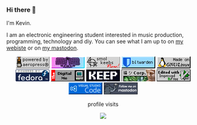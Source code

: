 ### Hi there 👋

I'm Kevin.

I am an electronic engineering student interested in music production, programming, technology and diy.
You can see what I am up to on [my webiste](https://kevin-nel.github.io) or on [my mastodon](https://merveilles.town/@kevin).

<footer align="center">
    <a href="https://aeroprecipe.com/"><img style="image-rendering:pixelated;" src="./buttons/mine/aeropress_button_4.gif" alt="aeropress coffeemaker" title="aeropress ftw!, here's a fun site with tons of recipes."></a>
    <a href="https://github.com/gtips/reviung"><img style="image-rendering:pixelated;" src="./buttons/mine/reviung.png" alt="reviung41 small keyboard" title="I use reviung41 for most of my computer input needs"></a>
    <a href="https://discord.gg/40percent"><img style="image-rendering:pixelated;" src="./buttons/mine/smol-keebs-pixel-perfect-2.png" alt="40% discord invite link" title="40% keyboards are the best keyboards. here's the 40s discord."></a>
    <a href="https://bitwarden.com/"><img style="image-rendering:pixelated;" src="./buttons/bitwarden.gif" alt="bitwarden password manager" title="keep your accounts safe and your passwords safer! 🔐"></a>
    <a href="https://en.wikipedia.org/wiki/Linux"><img style="image-rendering:pixelated;" src="./buttons/gnu-linux.gif" alt="linux" title="I'd just like to interject for a moment. What you’re refering to as Linux, is in fact, GNU/Linux, or as I've recently taken to calling it, GNU plus Linux. Linux is not an operating system unto itself, but rather another free component of a fully functioning GNU system made useful by the GNU corelibs, shell utilities and vital system components comprising a full OS as defined by POSIX. Many computer users run a modified version of the GNU system every day, without realizing it. Through a peculiar turn of events, the version of GNU which is widely used today is often called Linux, and many of its users are not aware that it is basically the GNU system, developed by the GNU Project. There really is a Linux, and these people are using it, but it is just a part of the system they use. Linux is the kernel: the program in the system that allocates the machine’s resources to the other programs that you run. The kernel is an essential part of an operating system, but useless by itself; it can only function in the context of a complete operating system. Linux is normally used in combination with the GNU operating system: the whole system is basically GNU with Linux added, or GNU/Linux. All the so-called Linux distributions are really distributions of GNU/Linux!"></a>
    <a href="https://getfedora.org/"><img style="image-rendering:pixelated;" src="./buttons/fedora.gif" alt="fedora linux" title="m'lady, *tips fedora*. currently my distro of choice."></a>
    <a href="https://kevinnel.com"><img style="image-rendering:pixelated;" src="./buttons/digitalme.gif" alt="the digital me" title="my site. I guess, i just wanted to use this button."></a>
    <a href=""><img src="./buttons/say-no-to-web3.gif" alt="say no to web3" title="crypto... maybe it has a use maybe it doesn't but it doesn't look like it's actually improving decentralisation at all. web1 already did that."></a>
    <a href="https://plaza.one/"><img style="image-rendering:pixelated;" src="./buttons/corp.gif" alt="night plaza vaporwave radio" title="wavey wavey wavey wavey wavey wavey"></a>
    <a href="https://neovim.io/"><img style="image-rendering:pixelated;" src="./buttons/vim.vialle.love.anim.gif" alt="neovim text editor" title="I could not live without vim bindings 💞, but I actually use neovim"></a>
    <a href="https://code.visualstudio.com/"><img style="image-rendering:pixelated;" src="./buttons/vscbutton.gif" alt="vscode text editor/IDE" title="...but, I need a 'real' text editor/IDE too (I use the neovim extension)."></a>
	  <a rel="me" href="https://merveilles.town/@kevin"><img style="image-rendering:pixelated;" src="./buttons/mastodon_button_3.gif" alt="follow me on mastoon" title="follow me on mastodon! 🐘"></a>
    <div align="center">
      <p>profile visits</p>
      <img src="https://profile-counter.glitch.me/kevin-nel/count.svg?"  />
    </div>
</footer>

<!-- tech
<div align="left">
  <img src="https://cdn.jsdelivr.net/gh/devicons/devicon/icons/c/c-original.svg" height="40" alt="c logo"  />
  <img width="12" />
  <img src="https://cdn.jsdelivr.net/gh/devicons/devicon/icons/rust/rust-plain.svg" height="40" alt="rust logo"  />
  <img width="12" />
  <img src="https://cdn.jsdelivr.net/gh/devicons/devicon/icons/python/python-original.svg" height="40" alt="python logo"  />
</div>
 -->


